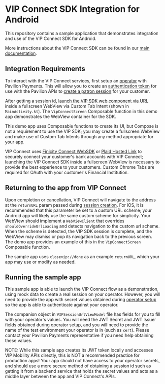 # VIP Connect SDK Integration for Android

This repository contains a sample application that demonstrates integration and use of the VIP Connect SDK for Android.

More instructions about the VIP Connect SDK can be found in our [main documentation](https://developer.vippreferred.com/).

## Integration Requirements

To interact with the VIP Connect services, first setup an [operator](https://developer.vippreferred.com/operator-onboarding/operator-setup) with Pavilion Payments.
This will allow you to create an [authentication token](https://developer.vippreferred.com/integration-steps/operator-requirements) for use with the Pavilion APIs
to [create a patron session](https://developer.vippreferred.com/APIS/SDK/create-patron-session) for your customer. 

After getting a session id, [launch the VIP SDK web component via URL](https://developer.vippreferred.com/integration-steps/invoke-web-component) inside
a fullscreen WebView via Custom Tab Intent (shown in `MainActivity.kt`). The `VipConnectScreen` Composable function in this demo app demonstrates the WebView container for the SDK.

This demo app uses Composable functions to create its UI, but Compose is not a requirement to use the VIP SDK; you may create a fullscreen WebView and make use of Custom Tab Intents through any
method appropriate for your app.

VIP Connect uses [Finicity Connect WebSDK](https://developer.mastercard.com/open-banking-us/documentation/connect/integrating/webviews/android-webviews/) or [Plaid Hosted Link](https://plaid.com/docs/link/hosted-link/) to securely connect your customer\'s bank accounts with VIP Connect; launching
the VIP Connect SDK inside a fullscreen WebView is necessary to provide the best experience to your customers. Custom Chrome Tabs are required for OAuth with your customer\'s Financial Institution.

## Returning to the app from VIP Connect

Upon completion or cancellation, VIP Connect will navigate to the address at the `returnURL` param passed during [session creation](https://developer.vippreferred.com/APIS/SDK/create-patron-session).
For iOS, it is recommended that this parameter be set to a custom URL scheme; your Android app will likely use the same custom scheme for simplicity.
Your WebView should implement a `WebViewClient` that overrides `shouldOverrideUrlLoading` and detects navigation to the custom url scheme. When the scheme
is detected, the VIP SDK session is complete, and the WebView may dismiss or pop its navigation back to the previous screen. The demo app provides an example
of this in the `VipConnectScreen` Composable function.

The sample app uses `closevip://done` as an example `returnURL`, which your app may use or modify as needed. 

## Running the sample app

This sample app is able to launch the VIP Connect flow as a demonstration, using mock data to create a real session on your operator.
However, you will need to provide the app with secret values obtained during [operator setup](https://developer.vippreferred.com/operator-onboarding/operator-setup)
so the app is able to authenticate against your operator.

The companion object in `VIPSessionUrlViewModel` file has fields for you to fill with your operator\'s values. You will need the JWT Secret and JWT Issuer fields
obtained during operator setup, and you will need to provide the name of the test environment your operator is in (such as `cert`). Please contact your
Pavilion Payments representative if you need help obtaining these values.

NOTE: While this sample app creates its JWT token locally and accesses VIP Mobility APIs directly, this is NOT a recommended practice for production apps!
Your app should not have access to your operator secrets, and should use a more secure method of obtaining a session id such as getting it from a backend
service that holds the secret values and acts as a middle layer between the app and VIP Connect's APIs.
